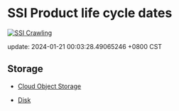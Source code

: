 # SSI Product life cycle dates

[![SSI Crawling](https://github.com/cage1016/ssi-life-cycle-dates/actions/workflows/crawling.yml/badge.svg)](https://github.com/cage1016/ssi-life-cycle-dates/actions/workflows/crawling.yml)

update: 2024-01-21 00:03:28.49065246 +0800 CST




## Storage



- [Cloud Object Storage](cloud-object-storage/index.md)


- [Disk](disk/index.md)


